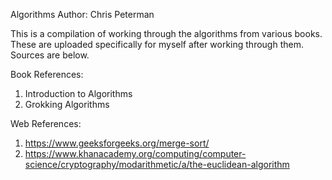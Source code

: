Algorithms
Author: Chris Peterman

This is a compilation of working through the algorithms from various books. These are uploaded specifically for myself after working through them. Sources are below.

Book References: 
1. Introduction to Algorithms 
2. Grokking Algorithms 

Web References:
1. https://www.geeksforgeeks.org/merge-sort/
2. https://www.khanacademy.org/computing/computer-science/cryptography/modarithmetic/a/the-euclidean-algorithm